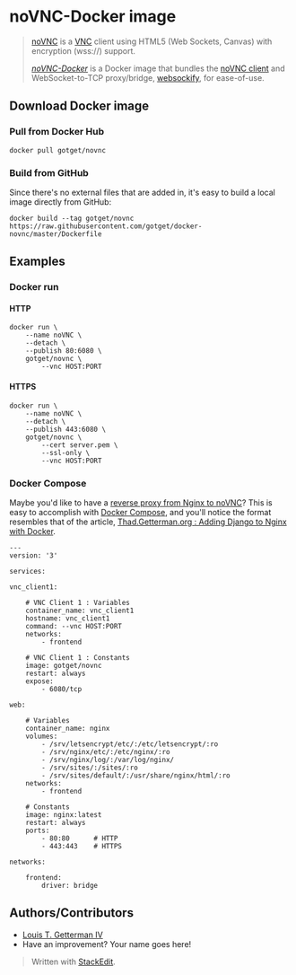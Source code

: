 # noVNC-Docker image
>  [noVNC](http://novnc.com/) is a [VNC](https://en.wikipedia.org/wiki/Virtual_Network_Computing) client using HTML5 (Web Sockets, Canvas) with encryption (wss://) support.
>  
>  *[noVNC-Docker](https://hub.docker.com/r/gotget/novnc/)* is a Docker image that bundles the [noVNC client](https://github.com/novnc/noVNC) and WebSocket-to-TCP proxy/bridge, [websockify](https://github.com/novnc/websockify), for ease-of-use.

## Download Docker image

### Pull from Docker Hub
```
docker pull gotget/novnc
```

### Build from GitHub
Since there's no external files that are added in, it's easy to build a local image directly from GitHub:
```
docker build --tag gotget/novnc https://raw.githubusercontent.com/gotget/docker-novnc/master/Dockerfile
```

## Examples

### Docker run

#### HTTP
```
docker run \
    --name noVNC \
    --detach \
    --publish 80:6080 \
    gotget/novnc \
        --vnc HOST:PORT
```

#### HTTPS
```
docker run \
    --name noVNC \
    --detach \
    --publish 443:6080 \
    gotget/novnc \
        --cert server.pem \
        --ssl-only \
        --vnc HOST:PORT
```

### Docker Compose
Maybe you'd like to have a [reverse proxy from Nginx to noVNC](https://github.com/novnc/noVNC/wiki/Proxying-with-nginx)?  This is easy to accomplish with [Docker Compose](https://docs.docker.com/compose/), and you'll notice the format resembles that of the article, [Thad.Getterman.org : Adding Django to Nginx with Docker](https://thad.getterman.org/2017/09/14/adding-django-to-nginx-with-docker).
```
---
version: '3'

services:

vnc_client1:

    # VNC Client 1 : Variables
    container_name: vnc_client1
    hostname: vnc_client1
    command: --vnc HOST:PORT
    networks:
        - frontend

    # VNC Client 1 : Constants
    image: gotget/novnc
    restart: always
    expose:
        - 6080/tcp

web:

    # Variables
    container_name: nginx
    volumes:
        - /srv/letsencrypt/etc/:/etc/letsencrypt/:ro
        - /srv/nginx/etc/:/etc/nginx/:ro
        - /srv/nginx/log/:/var/log/nginx/
        - /srv/sites/:/sites/:ro
        - /srv/sites/default/:/usr/share/nginx/html/:ro
    networks:
        - frontend

    # Constants
    image: nginx:latest
    restart: always
    ports:
        - 80:80      # HTTP
        - 443:443    # HTTPS

networks:

    frontend:
        driver: bridge

```

## Authors/Contributors
* [Louis T. Getterman IV](https://Thad.Getterman.org/about)
* Have an improvement? Your name goes here!

> Written with [StackEdit](https://stackedit.io/).
